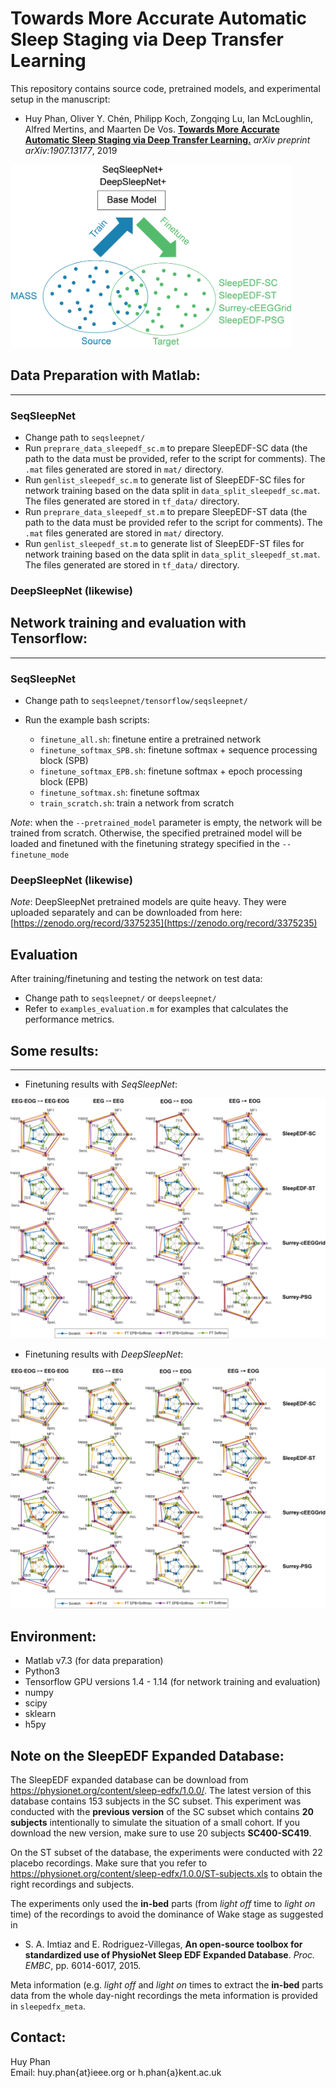 

# Towards More Accurate Automatic Sleep Staging via Deep Transfer Learning

This repository contains source code, pretrained models, and experimental setup in the manuscript:

- Huy Phan, Oliver Y. Chén, Philipp Koch, Zongqing Lu, Ian McLoughlin, Alfred Mertins, and Maarten De Vos. [__Towards More Accurate Automatic Sleep Staging via Deep Transfer Learning.__](https://arxiv.org/abs/1907.13177) _arXiv preprint arXiv:1907.13177_, 2019

<img src="figure/Sleep_Transfer.png" class="center" alt="Sleep Transfer Learning" width="450"/>

## Data Preparation with Matlab:
-------------

### SeqSleepNet
- Change path to `seqsleepnet/`
- Run `preprare_data_sleepedf_sc.m` to prepare SleepEDF-SC data (the path to the data must be provided, refer to the script for comments). The `.mat` files generated are stored in `mat/` directory.
- Run `genlist_sleepedf_sc.m` to generate list of SleepEDF-SC files for network training based on the data split in  `data_split_sleepedf_sc.mat`. The files generated are stored in `tf_data/` directory.
- Run `preprare_data_sleepedf_st.m` to prepare SleepEDF-ST data (the path to the data must be provided refer to the script for comments). The `.mat` files generated are stored in `mat/` directory.
- Run `genlist_sleepedf_st.m` to generate list of SleepEDF-ST files for network training based on the data split in  `data_split_sleepedf_st.mat`. The files generated are stored in `tf_data/` directory.

### DeepSleepNet (likewise)

## Network training and evaluation with Tensorflow:
-------------
### SeqSleepNet
- Change path to `seqsleepnet/tensorflow/seqsleepnet/`
- Run the example bash scripts:

	- `finetune_all.sh`: finetune entire a pretrained network
	- `finetune_softmax_SPB.sh`: finetune softmax + sequence processing block (SPB)
	- `finetune_softmax_EPB.sh`: finetune  softmax + epoch processing block (EPB)
	- `finetune_softmax.sh`: finetune softmax
	- `train_scratch.sh`: train a network from scratch

_Note_: when the `--pretrained_model` parameter is empty, the network will be trained from scratch. Otherwise, the specified pretrained model will be loaded and finetuned with the finetuning strategy specified in the `--finetune_mode` 
### DeepSleepNet (likewise)

_Note_: DeepSleepNet pretrained models are quite heavy. They were uploaded separately and can be downloaded from here: [https://zenodo.org/record/3375235](https://zenodo.org/record/3375235) 

## Evaluation
After training/finetuning and testing the network on test data:

- Change path to `seqsleepnet/` or `deepsleepnet/`
- Refer to `examples_evaluation.m` for examples that calculates the performance metrics.

## Some results:
-------------
- Finetuning results with _SeqSleepNet_:

![seqsleepnet_results](figure/seqsleepnet_finetuning.png)

- Finetuning results with _DeepSleepNet_:

![deepsleepnet_results](figure/deepsleepnet_finetuning.png)

Environment:
-------------
- Matlab v7.3 (for data preparation)
- Python3
- Tensorflow GPU versions 1.4 - 1.14  (for network training and evaluation)
- numpy
- scipy
- sklearn
- h5py

## Note on the SleepEDF Expanded Database:

The SleepEDF expanded database can be download from https://physionet.org/content/sleep-edfx/1.0.0/. The latest version of this database contains 153 subjects in the SC subset. This experiment was conducted with the __previous version__ of the SC subset which contains __20 subjects__ intentionally to simulate the situation of a small cohort. If you download the new version, make sure to use 20 subjects __SC400-SC419__.

On the ST subset of the database, the experiments were conducted with 22 placebo recordings. Make sure that you refer to https://physionet.org/content/sleep-edfx/1.0.0/ST-subjects.xls to obtain the right recordings and subjects.

The experiments only used the __in-bed__ parts (from _light off_ time to _light on_ time) of the recordings to avoid the dominance of Wake stage  as suggested in 

- S. A. Imtiaz and E. Rodriguez-Villegas, __An open-source toolbox for standardized use of PhysioNet Sleep EDF Expanded Database__. _Proc. EMBC_, pp. 6014-6017, 2015.

Meta information (e.g. _light off_ and _light on_ times to extract the __in-bed__ parts data from the whole day-night recordings the meta information is provided in `sleepedfx_meta`.

Contact:
-------------
Huy Phan <br>
Email: huy.phan{at}ieee.org or h.phan{a}kent.ac.uk  
